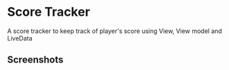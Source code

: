 # Score Tracker
A score tracker to keep track of player's score using View, View model and LiveData
## **Screenshots**
